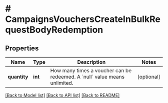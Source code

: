 # # CampaignsVouchersCreateInBulkRequestBodyRedemption

## Properties

Name | Type | Description | Notes
------------ | ------------- | ------------- | -------------
**quantity** | **int** | How many times a voucher can be redeemed. A &#x60;null&#x60; value means unlimited. | [optional]

[[Back to Model list]](../../README.md#models) [[Back to API list]](../../README.md#endpoints) [[Back to README]](../../README.md)
